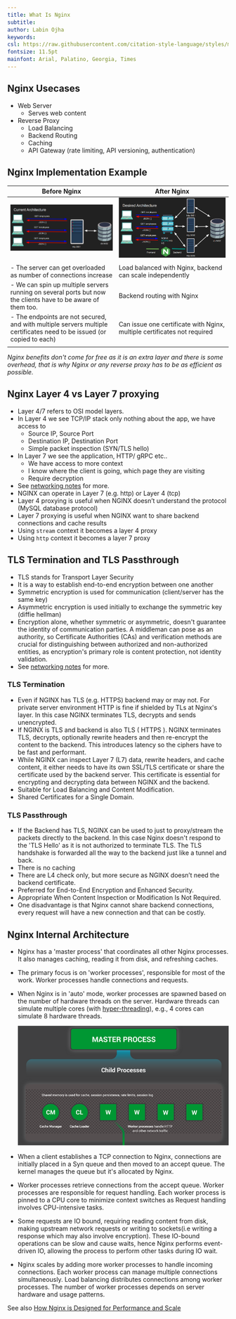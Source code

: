 ```yaml
---
title: What Is Nginx
subtitle:
author: Labin Ojha
keywords:
csl: https://raw.githubusercontent.com/citation-style-language/styles/master/ieee.csl
fontsize: 11.5pt
mainfont: Arial, Palatino, Georgia, Times
---
```


## Nginx Usecases

-   Web Server
    -   Serves web content
-   Reverse Proxy
    -   Load Balancing
    -   Backend Routing
    -   Caching
    -   API Gateway (rate limiting, API versioning, authentication)

## Nginx Implementation Example

| Before Nginx                                                                                                           | After Nginx                                                              |
| ---------------------------------------------------------------------------------------------------------------------- | ------------------------------------------------------------------------ |
| ![Before Nginx](what-is-nginx/before-nginx.png)                                                                  | ![After Nginx](what-is-nginx/after-nginx.png)                      |
|                                                                                                                        |                                                                          |
| - The server can get overloaded as number of connections increase                                                      | Load balanced with Nginx, backend can scale independently                |
| - We can spin up multiple servers running on several ports but now the clients have to be aware of them too.           | Backend routing with Nginx                                               |
| - The endpoints are not secured, and with multiple servers multiple certificates need to be issued (or copied to each) | Can issue one certificate with Nginx, multiple certificates not required |
|                                                                                                                        |                                                                          |

_Nginx benefits don't come for free as it is an extra layer and there is some overhead, that is why Nginx or any reverse proxy has to be as efficient as possible._

## Nginx Layer 4 vs Layer 7 proxying

-   Layer 4/7 refers to OSI model layers.
-   In Layer 4 we see TCP/IP stack only nothing about the app, we have access to
    -   Source IP, Source Port
    -   Destination IP, Destination Port
    -   Simple packet inspection (SYN/TLS hello)
-   In Layer 7 we see the application, HTTP/ gRPC etc..
    -   We have access to more context
    -   I know where the client is going, which page they are visiting
    -   Require decryption
-   See [networking notes](../networking/) for more.
-   NGINX can operate in Layer 7 (e.g. http) or Layer 4 (tcp)
-   Layer 4 proxying is useful when NGINX doesn’t
    understand the protocol (MySQL database protocol)
-   Layer 7 proxying is useful when NGINX want to share
    backend connections and cache results
-   Using `stream` context it becomes a layer 4 proxy
-   Using `http` context it becomes a layer 7 proxy

## TLS Termination and TLS Passthrough

-   TLS stands for Transport Layer Security
-   It is a way to establish end-to-end encryption between one another
-   Symmetric encryption is used for communication (client/server has the
    same key)
-   Asymmetric encryption is used initially to exchange the symmetric key
    (diffie hellman)
-   Encryption alone, whether symmetric or asymmetric, doesn't guarantee the identity of communication parties. A middleman can pose as an authority, so Certificate Authorities (CAs) and verification methods are crucial for distinguishing between authorized and non-authorized entities, as encryption's primary role is content protection, not identity validation.
-   See [networking notes](../networking/) for more.

### TLS Termination

-   Even if NGINX has TLS (e.g. HTTPS) backend may or may not. For private server environment HTTP is fine if shielded by TLs at Nginx's layer. In this case NGINX terminates TLS, decrypts and sends unencrypted.
-   If NGINX is TLS and backend is also TLS ( HTTPS ). NGINX terminates TLS, decrypts, optionally rewrite headers and then re-encrypt the content to the backend. This introduces latency so the ciphers have to be fast and performant.
-   While NGINX can inspect Layer 7 (L7) data, rewrite headers, and cache content, it either needs to have its own SSL/TLS certificate or share the certificate used by the backend server. This certificate is essential for encrypting and decrypting data between NGINX and the backend.
-   Suitable for Load Balancing and Content Modification.
-   Shared Certificates for a Single Domain.

### TLS Passthrough

-   If the Backend has TLS, NGINX can be used to just to proxy/stream the packets directly to the backend. In this case Nginx doesn't respond to the 'TLS Hello' as it is not authorized to terminate TLS. The TLS handshake is forwarded all the way to the backend just like a tunnel and back.
-   There is no caching
-   There are L4 check only, but more secure as NGINX doesn’t need
    the backend certificate.
-   Preferred for End-to-End Encryption and Enhanced Security.
-   Appropriate When Content Inspection or Modification Is Not Required.
-   One disadvantage is that Nginx cannot share backend connections, every request will have a new connection and that can be costly.

## Nginx Internal Architecture

-   Nginx has a 'master process' that coordinates all other Nginx processes. It also manages caching, reading it from disk, and refreshing caches.
-   The primary focus is on 'worker processes', responsible for most of the work. Worker processes handle connections and requests.
-   When Nginx is in 'auto' mode, worker processes are spawned based on the number of hardware threads on the server. Hardware threads can simulate multiple cores (with [hyper-threading](https://www.intel.com/content/www/us/en/gaming/resources/hyper-threading.html)), e.g., 4 cores can simulate 8 hardware threads.

    ![Nginx Master and Worker Processes](what-is-nginx/nginx-master-worker-proceses.png)


-   When a client establishes a TCP connection to Nginx, connections are initially placed in a Syn queue and then moved to an accept queue. The kernel manages the queue but it's allocated by Nginx.

- Worker processes retrieve connections from the accept queue. Worker processes are responsible for request handling. Each worker process is pinned to a CPU core to minimize context switches as Request handling involves CPU-intensive tasks.

-   Some requests are IO bound, requiring reading content from disk, making upstream network requests or writing to sockets(i.e writing a response which may also involve encryption). These IO-bound operations can be slow and cause waits, hence Nginx performs event-driven IO, allowing the process to perform other tasks during IO wait.

-   Nginx scales by adding more worker processes to handle incoming connections. Each worker process can manage multiple connections simultaneously. Load balancing distributes connections among worker processes. The number of worker processes depends on server hardware and usage patterns.

See also [How Nginx is Designed for Performance and Scale](https://www.nginx.com/blog/inside-nginx-how-we-designed-for-performance-scale/)